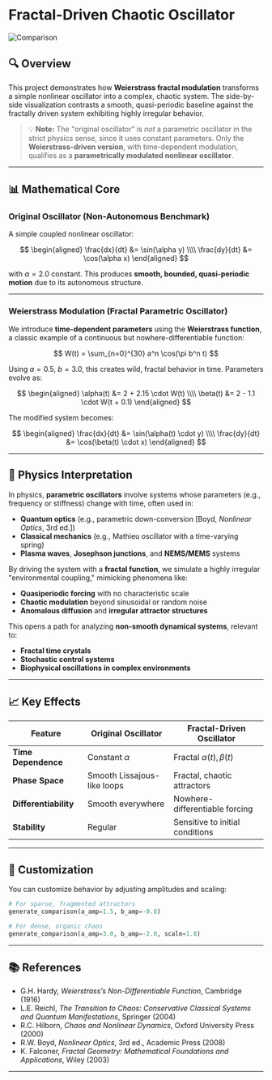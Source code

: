 # Fractal-Driven Chaotic Oscillator

![Comparison](oscillator_comparison.png)

## 🔍 Overview

This project demonstrates how **Weierstrass fractal modulation** transforms a simple nonlinear oscillator into a complex, chaotic system. The side-by-side visualization contrasts a smooth, quasi-periodic baseline against the fractally driven system exhibiting highly irregular behavior.

> 💡 **Note:** The "original oscillator" is *not* a parametric oscillator in the strict physics sense, since it uses constant parameters. Only the **Weierstrass-driven version**, with time-dependent modulation, qualifies as a **parametrically modulated nonlinear oscillator**.

---

## 📊 Mathematical Core

### Original Oscillator (Non-Autonomous Benchmark)

A simple coupled nonlinear oscillator:

$$
\begin{aligned}
\frac{dx}{dt} &= \sin(\alpha y) \\\\
\frac{dy}{dt} &= \cos(\alpha x)
\end{aligned}
$$

with $\alpha = 2.0$ constant. This produces **smooth, bounded, quasi-periodic motion** due to its autonomous structure.

---

### Weierstrass Modulation (Fractal Parametric Oscillator)

We introduce **time-dependent parameters** using the **Weierstrass function**, a classic example of a continuous but nowhere-differentiable function:

$$
W(t) = \sum_{n=0}^{30} a^n \cos(\pi b^n t)
$$

Using $a = 0.5$, $b = 3.0$, this creates wild, fractal behavior in time. Parameters evolve as:

$$
\begin{aligned}
\alpha(t) &= 2 + 2.15 \cdot W(t) \\\\
\beta(t)  &= 2 - 1.1 \cdot W(t + 0.1)
\end{aligned}
$$

The modified system becomes:

$$
\begin{aligned}
\frac{dx}{dt} &= \sin(\alpha(t) \cdot y) \\\\
\frac{dy}{dt} &= \cos(\beta(t) \cdot x)
\end{aligned}
$$

---

## 🧠 Physics Interpretation

In physics, **parametric oscillators** involve systems whose parameters (e.g., frequency or stiffness) change with time, often used in:

* **Quantum optics** (e.g., parametric down-conversion \[Boyd, *Nonlinear Optics*, 3rd ed.])
* **Classical mechanics** (e.g., Mathieu oscillator with a time-varying spring)
* **Plasma waves**, **Josephson junctions**, and **NEMS/MEMS** systems

By driving the system with a **fractal function**, we simulate a highly irregular "environmental coupling," mimicking phenomena like:

* **Quasiperiodic forcing** with no characteristic scale
* **Chaotic modulation** beyond sinusoidal or random noise
* **Anomalous diffusion** and **irregular attractor structures**

This opens a path for analyzing **non-smooth dynamical systems**, relevant to:

* **Fractal time crystals**
* **Stochastic control systems**
* **Biophysical oscillations in complex environments**

---

## 📈 Key Effects

| Feature               | Original Oscillator         | Fractal-Driven Oscillator       |
| --------------------- | --------------------------- | ------------------------------- |
| **Time Dependence**   | Constant $\alpha$           | Fractal $\alpha(t), \beta(t)$   |
| **Phase Space**       | Smooth Lissajous-like loops | Fractal, chaotic attractors     |
| **Differentiability** | Smooth everywhere           | Nowhere-differentiable forcing  |
| **Stability**         | Regular                     | Sensitive to initial conditions |

---

## 🎨 Customization

You can customize behavior by adjusting amplitudes and scaling:

```python
# For sparse, fragmented attractors
generate_comparison(a_amp=1.5, b_amp=-0.8)

# For dense, organic chaos
generate_comparison(a_amp=3.0, b_amp=-2.0, scale=1.8)
```

---

## 📚 References

* G.H. Hardy, *Weierstrass’s Non-Differentiable Function*, Cambridge (1916)
* L.E. Reichl, *The Transition to Chaos: Conservative Classical Systems and Quantum Manifestations*, Springer (2004)
* R.C. Hilborn, *Chaos and Nonlinear Dynamics*, Oxford University Press (2000)
* R.W. Boyd, *Nonlinear Optics*, 3rd ed., Academic Press (2008)
* K. Falconer, *Fractal Geometry: Mathematical Foundations and Applications*, Wiley (2003)

---


